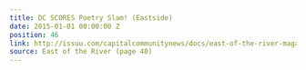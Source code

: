 ```yaml
---
title: DC SCORES Poetry Slam! (Eastside)
date: 2015-01-01 00:00:00 Z
position: 46
link: http://issuu.com/capitalcommunitynews/docs/east-of-the-river-magazine-january-_b4a82e39c1db9b
source: East of the River (page 40)
---
```


